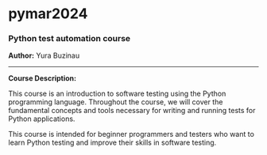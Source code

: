 # pymar2024

<h3>Python test automation course</h3>
<b>Author:</b> Yura Buzinau
<hr>

<b>Course Description:</b>

This course is an introduction to software testing using the Python programming 
language. Throughout the course, we will cover the fundamental concepts and tools 
necessary for writing and running tests for Python applications.

This course is intended for beginner programmers and testers who want to learn
Python testing and improve their skills in software testing.

